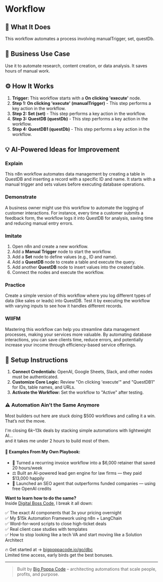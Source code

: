 # Workflow

## 🚀 What It Does
This workflow automates a process involving manualTrigger, set, questDb.

## 💼 Business Use Case
Use it to automate research, content creation, or data analysis. It saves hours of manual work.

## ⚙️ How It Works
1.  **Trigger:** This workflow starts with a **On clicking 'execute'** node.
2. **Step 1: On clicking 'execute' (manualTrigger)** - This step performs a key action in the workflow.
3. **Step 2: Set (set)** - This step performs a key action in the workflow.
4. **Step 3: QuestDB (questDb)** - This step performs a key action in the workflow.
5. **Step 4: QuestDB1 (questDb)** - This step performs a key action in the workflow.

## 💡 AI-Powered Ideas for Improvement
### Explain
This n8n workflow automates data management by creating a table in QuestDB and inserting a record with a specific ID and name. It starts with a manual trigger and sets values before executing database operations.

### Demonstrate
A business owner might use this workflow to automate the logging of customer interactions. For instance, every time a customer submits a feedback form, the workflow logs it into QuestDB for analysis, saving time and reducing manual entry errors.

### Imitate
1. Open n8n and create a new workflow.
2. Add a **Manual Trigger** node to start the workflow.
3. Add a **Set** node to define values (e.g., ID and name).
4. Add a **QuestDB** node to create a table and execute the query.
5. Add another **QuestDB** node to insert values into the created table.
6. Connect the nodes and execute the workflow.

### Practice
Create a simple version of this workflow where you log different types of data (like sales or leads) into QuestDB. Test it by executing the workflow with varying inputs to see how it handles different records.

### WIIFM
Mastering this workflow can help you streamline data management processes, making your services more valuable. By automating database interactions, you can save clients time, reduce errors, and potentially increase your income through efficiency-based service offerings.

## 🔧 Setup Instructions
1. **Connect Credentials:** OpenAI, Google Sheets, Slack, and other nodes must be authenticated.
2. **Customize Core Logic:** Review "On clicking 'execute'" and "QuestDB1" for IDs, table names, and URLs.
3. **Activate the Workflow:** Set the workflow to "Active" after testing.

### ⚠️ Automation Ain’t the Same Anymore

Most builders out here are stuck doing $500 workflows and calling it a win.  
That’s not the move.  

I'm closing $6k–$13k deals by stacking simple automations with lightweight AI...  
and it takes me under 2 hours to build most of them.

#### 🧠 Examples From My Own Playbook:
- 🔁 Turned a recurring invoice workflow into a $6,000 retainer that saved 20 hours/week  
- ⚖️ Built an AI-powered lead gen engine for law firms — they paid $13,000 happily  
- 🚀 Launched an SEO agent that outperforms funded companies — using free OpenAI credits  

**Want to learn how to do the same?**  
Inside [Digital Boss Code](https://bigpoppacode.io/go/dbc), I break it all down:

✅ The exact AI components that 3x your pricing overnight  
✅ My $15k Automation Framework using n8n + LangChain  
✅ Word-for-word scripts to close high-ticket deals  
✅ Real client case studies with templates  
✅ How to stop looking like a tech VA and start moving like a Solution Architect  

🔥 Get started at → [bigpoppacode.io/go/dbc](https://bigpoppacode.io/go/dbc)  
Limited time access, early birds get the best bonuses.

---
> Built by [Big Poppa Code](https://bigpoppacode.io) – architecting automations that scale people, profits, and purpose.
